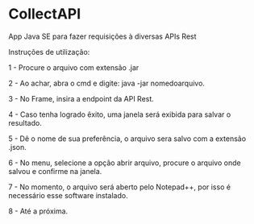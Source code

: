 # CollectAPI
App Java SE para fazer requisições à diversas APIs Rest

Instruções de utilização: 

1 - Procure o arquivo com extensão .jar

2 - Ao achar, abra o cmd e digite: java -jar nomedoarquivo.

3 - No Frame, insira a endpoint da API Rest.

4 - Caso tenha logrado êxito, uma janela será exibida para salvar o resultado.

5 - Dê o nome de sua preferência, o arquivo sera salvo com a extensão .json.

6 - No menu, selecione a opção abrir arquivo, procure o arquivo onde salvou e confirme na janela.

7 - No momento, o arquivo será aberto pelo Notepad++, por isso é necessário esse software instalado.

8 - Até a próxima.
